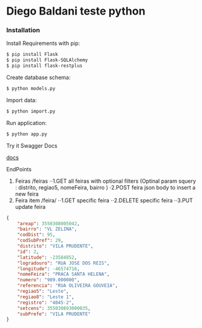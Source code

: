 # Diego Baldani teste python

### Installation

Install Requirements with pip:

```sh
$ pip install Flask
$ pip install Flask-SQLAlchemy
$ pip install flask-restplus
```
Create database schema:

```sh
$ python models.py
```

Import data:

```sh
$ python import.py
```

Run application:

```sh
$ python app.py
```

Try it Swagger Docs

[docs](http://127.0.0.1:5000/)

EndPoints

1. Feiras /feiras
⋅⋅1.GET all feiras with optional filters (Optinal param squery : distrito, regiao5, nomeFeira, bairro )
⋅2.POST feira json body to insert a new feira
2. Feira item /feira/<id>
⋅⋅1.GET specific feira
⋅⋅2.DELETE specific feira
⋅⋅3.PUT update feira

```json
{
    "areap": 3550308005042,
    "bairro": "VL ZELINA",
    "codDist": 95,
    "codSubPref": 29,
    "distrito": "VILA PRUDENTE",
    "id": 2,
    "latitude": -23584852,
    "logradouro": "RUA JOSE DOS REIS",
    "longitude": -46574716,
    "nomeFeira": "PRACA SANTA HELENA",
    "numero": "909.000000",
    "referencia": "RUA OLIVEIRA GOUVEIA",
    "regiao5": "Leste",
    "regiao8": "Leste 1",
    "registro": "4045-2",
    "setcens": 355030893000035,
    "subPrefe": "VILA PRUDENTE"
}
```